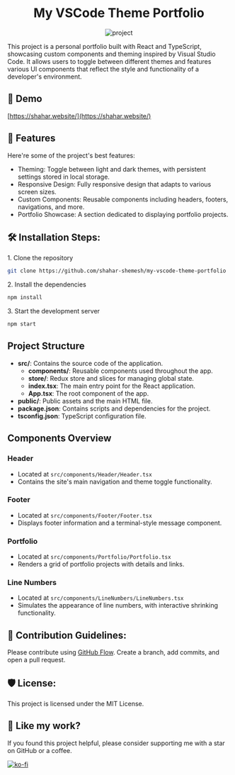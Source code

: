
<h1 align="center">My VSCode Theme Portfolio</h1>

<p align="center"><img src="https://github.com/user-attachments/assets/af2968e7-a0fc-4b14-b787-a76274c4eb61" alt="project"></p>

<p>This project is a personal portfolio built with React and TypeScript, showcasing custom components and theming inspired by Visual Studio Code. It allows users to toggle between different themes and features various UI components that reflect the style and functionality of a developer's environment.</p>

<h2>🚀 Demo</h2>

[https://shahar.website/](https://shahar.website/)

<h2>🧐 Features</h2>

Here're some of the project's best features:

* Theming: Toggle between light and dark themes, with persistent settings stored in local storage.
* Responsive Design: Fully responsive design that adapts to various screen sizes.
* Custom Components: Reusable components including headers, footers, navigations, and more.
* Portfolio Showcase: A section dedicated to displaying portfolio projects.

<h2>🛠️ Installation Steps:</h2>

<p>1. Clone the repository</p>

```bash
git clone https://github.com/shahar-shemesh/my-vscode-theme-portfolio
```

<p>2. Install the dependencies</p>

```bash
npm install
```

<p>3. Start the development server</p>

```bash
npm start
```

<h2>Project Structure</h2>

- **src/**: Contains the source code of the application.
  - **components/**: Reusable components used throughout the app.
  - **store/**: Redux store and slices for managing global state.
  - **index.tsx**: The main entry point for the React application.
  - **App.tsx**: The root component of the app.
- **public/**: Public assets and the main HTML file.
- **package.json**: Contains scripts and dependencies for the project.
- **tsconfig.json**: TypeScript configuration file.


## Components Overview

### Header
- Located at `src/components/Header/Header.tsx`
- Contains the site's main navigation and theme toggle functionality.

### Footer
- Located at `src/components/Footer/Footer.tsx`
- Displays footer information and a terminal-style message component.

### Portfolio
- Located at `src/components/Portfolio/Portfolio.tsx`
- Renders a grid of portfolio projects with details and links.

### Line Numbers
- Located at `src/components/LineNumbers/LineNumbers.tsx`
- Simulates the appearance of line numbers, with interactive shrinking functionality.


<h2>🍰 Contribution Guidelines:</h2>

Please contribute using [GitHub Flow](https://guides.github.com/introduction/flow/). Create a branch, add commits, and open a pull request.

<h2>🛡️ License:</h2>

This project is licensed under the MIT License.

<h2>💖 Like my work?</h2>

If you found this project helpful, please consider supporting me with a star on GitHub or a coffee.

[![ko-fi](https://ko-fi.com/img/githubbutton_sm.svg)](https://ko-fi.com/T6T24KNL5)
